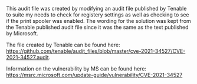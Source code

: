 This audit file was created by modifying an audit file published by Tenable to suite my needs to check for registery settings as well as checking to see if the print spooler was enabled.
The wording for the solution was kept from the Tenable published audit file since it was the same as the text published by Microsoft.

The file created by Tenable can be found here: https://github.com/tenable/audit_files/blob/master/cve-2021-34527/CVE-2021-34527.audit.

Information on the vulnerability by MS can be found here: https://msrc.microsoft.com/update-guide/vulnerability/CVE-2021-34527
